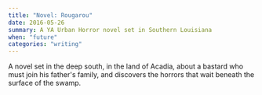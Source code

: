 ```yaml
---
title: "Novel: Rougarou"
date: 2016-05-26
summary: A YA Urban Horror novel set in Southern Louisiana
when: "future"
categories: "writing"
---
```

A novel set in the deep south, in the land of Acadia, about a bastard
who must join his father's family, and discovers the horrors that
wait beneath the surface of the swamp.
